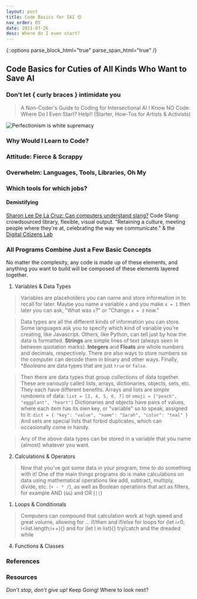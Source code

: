 ```yaml
---
layout: post
title: Code Basics for IAI 😍 
nav_order: 05
date: 2021-07-26
desc: Where do I even start?
---
```

{::options parse_block_html="true" parse_span_html="true" /}

<main class="zine">
<section class="zine-page page-1" markdown="1">

## Code Basics for Cuties of All Kinds Who Want to Save AI

### Don't let { curly braces } intimidate you

>A Non-Coder's Guide to Coding for Intersectional AI
>I Know NO Code: Where Do I Even Start? Help!! (Starter, How-Tos for Artists & Activists)

![Perfectionism is white supremacy](../../assets/img/LC-Perfectionism.png)
<!-- {: .small } -->

</section>

<section class="zine-page page-2" markdown="1">

### Why Would I Learn to Code?

</section>

<section class="zine-page page-3" markdown="1">

### Attitude: Fierce & Scrappy

### Overwhelm: Languages, Tools, Libraries, Oh My


### Which tools for which jobs?

#### Demistifying
[Sharon Lee De La Cruz: Can computers understand slang?](https://www.youtube.com/watch?v=CFT6w9NKfCs)
Code Slang: crowdsourced library, flexible, visual output. "Retaining a culture, meeting people where they're at, celebrating the way we communicate."
& the [Digital Citizens Lab]() 
<!-- all dead links? -->

</section>

<section class="zine-page page-4" markdown="1">

### All Programs Combine Just a Few Basic Concepts

No matter the complexity, any code is made up of these elements, and anything you want to build will be composed of these elements layered together. 

1. Variables & Data Types

>Variables are placeholders you can name and store information in to recall for later. Maybe you name a variable `x` and you make `x = 1` then later you can ask, "What was `x`?" or "Change `x = 3` now." 

>Data types are all the different kinds of information you can store. Some languages ask you to specify which kind of variable you're creating, like Javascript. Others, like Python, can tell just by how the data is formatted. **Strings** are simple lines of text (always seen in between quotation marks). **Integers** and **Floats** are whole numbers and decimals, respectively. There are also ways to store numbers so the computer can decode them in binary and other ways. Finally, **Booleans* are data types that are just `true` or `false`. 

>Then there are data types that group collections of data together. These are variously called lists, arrays, dictionaries, objects, sets, etc. They each have different benefits. Arrays and lists are simple rundowns of data: `list = [3, 4, 5, 6, 7]` or `emoji = ["peach", "eggplant", "heart"]` Dictionaries and objects have pairs of values, where each item has its own key, or "variable" so to speak, assigned to it: `dict = { "key": "value", "name": "Sarah", "color": "teal" }` And sets are special lists that forbid duplicates, which can occasionally come in handy.

>Any of the above data types can be stored in a variable that you name (almost) whatever you want.

2. Calculations & Operators

>Now that you've got some data in your program, time to do something with it! One of the main things programs do is make calculations on data using mathematical operations like add, subtract, multiply, divide, etc. (`+ - * /`), as well as Boolean operations that act as filters, for example AND (`&&`) and OR (`||`)

1. Loops & Conditionals

> Computers can compound that calculation work at high speed and great volume, allowing for ...
> if/then and if/else
>for loops for (let i=0; i<list.length;i++){} and for (let l in list){}
>try/catch and the dreaded while

4. Functions & Classes
   
>


</section>

<section class="zine-page page-5" markdown="1">
</section>

<section class="zine-page page-6" markdown="1">
</section>

<section class="zine-page page-7" markdown="1">
</section>

<section class="zine-page page-8" markdown="1">

### References

### Resources
*Don't stop, don't give up!*
Keep Going! Where to look next? 

</section>
</main>
